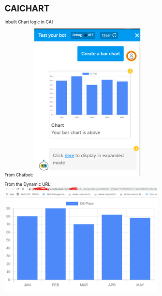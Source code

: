# CAICHART
Inbuilt Chart logic in CAI

From Chatbot:
![alt text](https://github.com/sabarna17/CAICHART/blob/master/caichart.PNG?raw=true)

From the Dynamic URL:
![alt text](https://github.com/sabarna17/CAICHART/blob/master/dynURL.PNG?raw=true)
